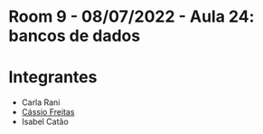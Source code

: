 # Room 9 - 08/07/2022 - Aula 24: bancos de dados
# Integrantes
- Carla Rani
- [Cássio Freitas](https://github.com/cassiofreitas/)
- Isabel Catão
